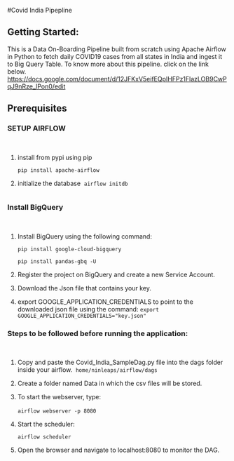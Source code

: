 #Covid India Pipepline

## Getting Started:

This is a Data On-Boarding Pipeline built from scratch using Apache Airflow in Python to fetch daily COVID19 cases from all states in India and ingest it to Big Query Table.
To know more about this pipeline. click on the link below.
https://docs.google.com/document/d/12JFKxV5eifEQpIHFPz1FlazLOB9CwPqJ9nRze_lPon0/edit

## Prerequisites

### SETUP AIRFLOW
​
1.  install from pypi using pip
 
    `pip install apache-airflow`
    
2. initialize the database
​
    `airflow initdb`
    ~~~~
### Install BigQuery
​
1. Install BigQuery using the following command:
    
   `pip install google-cloud-bigquery` 
   
   `pip install pandas-gbq -U`
      
2. Register the project on BigQuery and create a new Service Account.
​
3. Download the Json file that contains your key.
​
4.  export GOOGLE_APPLICATION_CREDENTIALS to point to the downloaded json file using the command:
    `export GOOGLE_APPLICATION_CREDENTIALS="key.json"` 
    
### Steps to be followed before running the application:
​
1. Copy and paste the Covid_India_SampleDag.py file into the dags folder inside your airflow.
​
    `home/ninleaps/airflow/dags`
​
2. Create a folder named Data in which the csv files will be stored.

3. To start the webserver, type:
    
    `airflow webserver -p 8080`
​
4. Start the scheduler:
    
    `airflow scheduler`
 
5. Open the browser and navigate to localhost:8080 to monitor the DAG.